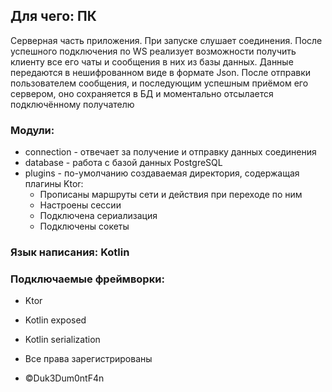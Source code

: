## Для чего: ПК

Серверная часть приложения. При запуске слушает соединения. После успешного подключения по WS реализует возможности получить клиенту все его чаты и сообщения в них из базы данных. Данные передаются в нешифрованном виде в формате Json. После отправки пользователем сообщения, и последующим успешным приёмом его сервером, оно сохраняется в БД и моментально отсылается подключённому получателю

### Модули:
- connection - отвечает за получение и отправку данных соединения
- database - работа с базой данных PostgreSQL
- plugins - по-умолчанию создаваемая директория, содержащая плагины Ktor:
    - Прописаны маршруты сети и действия при переходе по ним
    - Настроены сессии
    - Подключена сериализация
    - Подключены сокеты

### Язык написания: Kotlin

### Подключаемые фреймворки:
- Ktor
- Kotlin exposed
- Kotlin serialization

- Все права зарегистрированы
- ©Duk3Dum0ntF4n
